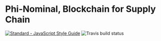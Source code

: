 Phi-Nominal, Blockchain for Supply Chain
========================================

[![Standard - JavaScript Style Guide](https://img.shields.io/badge/code%20style-standard-brightgreen.svg)](http://standardjs.com/)
![Travis build status](https://travis-ci.org/phi-nominal/phi-nominal.svg?branch=master)
